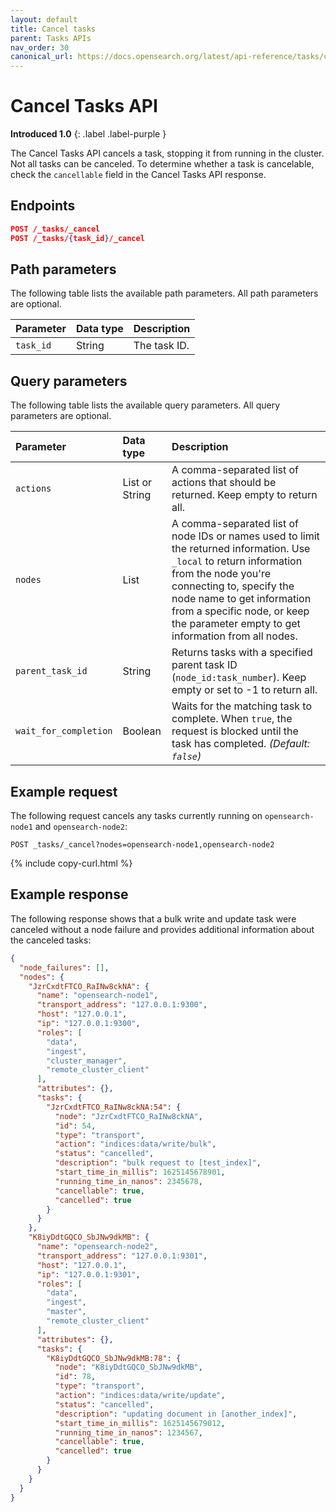 ```yaml
---
layout: default
title: Cancel tasks
parent: Tasks APIs
nav_order: 30
canonical_url: https://docs.opensearch.org/latest/api-reference/tasks/cancel-tasks/
---
```


# Cancel Tasks API
**Introduced 1.0**
{: .label .label-purple }

The Cancel Tasks API cancels a task, stopping it from running in the cluster. Not all tasks can be canceled. To determine whether a task is cancelable, check the `cancellable` field in the Cancel Tasks API response.


<!-- spec_insert_start
api: tasks.cancel
component: endpoints
-->
## Endpoints
```json
POST /_tasks/_cancel
POST /_tasks/{task_id}/_cancel
```
<!-- spec_insert_end -->

<!-- spec_insert_start
api: tasks.cancel
component: path_parameters
-->
## Path parameters

The following table lists the available path parameters. All path parameters are optional.

| Parameter | Data type | Description |
| :--- | :--- | :--- |
| `task_id` | String | The task ID. |

<!-- spec_insert_end -->

<!-- spec_insert_start
api: tasks.cancel
component: query_parameters
-->
## Query parameters

The following table lists the available query parameters. All query parameters are optional.

| Parameter | Data type | Description |
| :--- | :--- | :--- |
| `actions` | List or String | A comma-separated list of actions that should be returned. Keep empty to return all. |
| `nodes` | List | A comma-separated list of node IDs or names used to limit the returned information. Use `_local` to return information from the node you're connecting to, specify the node name to get information from a specific node, or keep the parameter empty to get information from all nodes. |
| `parent_task_id` | String | Returns tasks with a specified parent task ID (`node_id:task_number`). Keep empty or set to -1 to return all. |
| `wait_for_completion` | Boolean | Waits for the matching task to complete. When `true`, the request is blocked until the task has completed. _(Default: `false`)_ |

<!-- spec_insert_end -->

## Example request

The following request cancels any tasks currently running on `opensearch-node1` and `opensearch-node2`:

```
POST _tasks/_cancel?nodes=opensearch-node1,opensearch-node2
```
{% include copy-curl.html %}

## Example response

The following response shows that a bulk write and update task were canceled without a node failure and provides additional information about the canceled tasks:

```json
{
  "node_failures": [],
  "nodes": {
    "JzrCxdtFTCO_RaINw8ckNA": {
      "name": "opensearch-node1",
      "transport_address": "127.0.0.1:9300",
      "host": "127.0.0.1",
      "ip": "127.0.0.1:9300",
      "roles": [
        "data",
        "ingest",
        "cluster_manager",
        "remote_cluster_client"
      ],
      "attributes": {},
      "tasks": {
        "JzrCxdtFTCO_RaINw8ckNA:54": {
          "node": "JzrCxdtFTCO_RaINw8ckNA",
          "id": 54,
          "type": "transport",
          "action": "indices:data/write/bulk",
          "status": "cancelled",
          "description": "bulk request to [test_index]",
          "start_time_in_millis": 1625145678901,
          "running_time_in_nanos": 2345678,
          "cancellable": true,
          "cancelled": true
        }
      }
    },
    "K8iyDdtGQCO_SbJNw9dkMB": {
      "name": "opensearch-node2",
      "transport_address": "127.0.0.1:9301",
      "host": "127.0.0.1",
      "ip": "127.0.0.1:9301",
      "roles": [
        "data",
        "ingest",
        "master",
        "remote_cluster_client"
      ],
      "attributes": {},
      "tasks": {
        "K8iyDdtGQCO_SbJNw9dkMB:78": {
          "node": "K8iyDdtGQCO_SbJNw9dkMB",
          "id": 78,
          "type": "transport",
          "action": "indices:data/write/update",
          "status": "cancelled",
          "description": "updating document in [another_index]",
          "start_time_in_millis": 1625145679012,
          "running_time_in_nanos": 1234567,
          "cancellable": true,
          "cancelled": true
        }
      }
    }
  }
}
```


